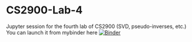 # CS2900-Lab-4
Jupyter session for the fourth lab of CS2900 (SVD, pseudo-inverses, etc.)
You can launch it from mybinder here
[![Binder](https://mybinder.org/badge_logo.svg)](https://mybinder.org/v2/gh/hughshanahan/CS2900-Lab-4/master)
